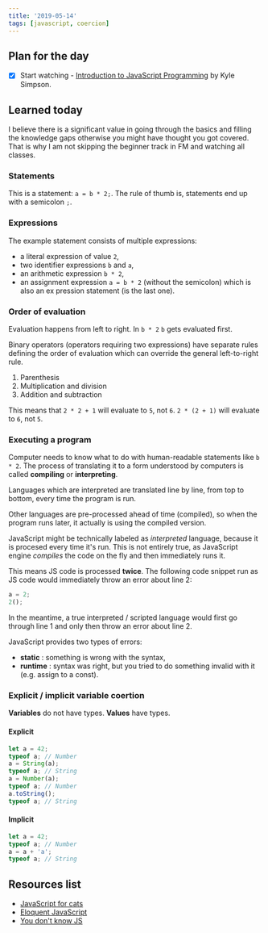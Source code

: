 ```yaml
---
title: '2019-05-14'
tags: [javascript, coercion]
---
```


## Plan for the day

- [x] Start watching - [Introduction to JavaScript Programming](https://frontendmasters.com/courses/javascript-basics/) by Kyle Simpson.

## Learned today

I believe there is a significant value in going through the basics and filling the knowledge gaps otherwise you might have thought you got covered. That is why I am not skipping the beginner track in FM and watching all classes.

### Statements

This is a statement: `a = b * 2;`. The rule of thumb is, statements end up with a semicolon `;`.

### Expressions

The example statement consists of multiple expressions:

- a literal expression of value `2`,
- two identifier expressions `b` and `a`,
- an arithmetic expression `b * 2`,
- an assignment expression `a = b * 2` (without the semicolon) which is also an ex pression statement (is the last one).

### Order of evaluation

Evaluation happens from left to right. In `b * 2` `b` gets evaluated first.

Binary operators (operators requiring two expressions) have separate rules defining the order of evaluation which can override the general left-to-right rule.

1. Parenthesis
2. Multiplication and division
3. Addition and subtraction

This means that `2 * 2 + 1` will evaluate to `5`, not `6`.
`2 * (2 + 1)` will evaluate to `6`, not `5`.

### Executing a program

Computer needs to know what to do with human-readable statements like `b * 2`. The process of translating it to a form understood by computers is called **compiling** or **interpreting**.

Languages which are interpreted are translated line by line, from top to bottom, every time the program is run.

Other languages are pre-processed ahead of time (compiled), so when the program runs later, it actually is using the compiled version.

JavaScript might be technically labeled as _interpreted_ language, because it is procesed every time it's run. This is not entirely true, as JavaScript engine _compiles_ the code on the fly and then immediately runs it.

This means JS code is processed **twice**. The following code snippet run as JS code would immediately throw an error about line 2:

```javascript
a = 2;
2();
```

In the meantime, a true interpreted / scripted language would first go through line 1 and only then throw an error about line 2.

JavaScript provides two types of errors:

- **static** : something is wrong with the syntax,
- **runtime** : syntax was right, but you tried to do something invalid with it (e.g. assign to a const).

### Explicit / implicit variable coertion

**Variables** do not have types. **Values** have types.

#### Explicit

```javascript
let a = 42;
typeof a; // Number
a = String(a);
typeof a; // String
a = Number(a);
typeof a; // Number
a.toString();
typeof a; // String
```

#### Implicit

```javascript
let a = 42;
typeof a; // Number
a = a + 'a';
typeof a; // String
```

## Resources list

- [JavaScript for cats](http://jsforcats.com/)
- [Eloquent JavaScript](https://eloquentjavascript.net/)
- [You don't know JS](https://github.com/getify/You-Dont-Know-JS)
